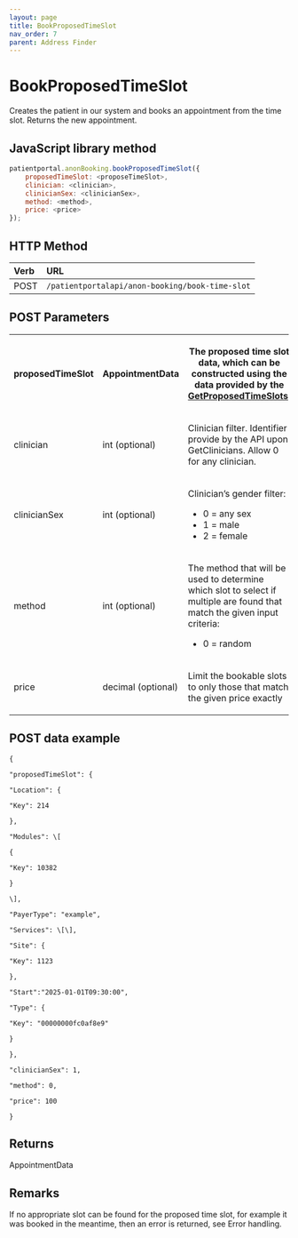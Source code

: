 ```yaml
---
layout: page
title: BookProposedTimeSlot
nav_order: 7
parent: Address Finder
---
```


# BookProposedTimeSlot

Creates the patient in our system and books an appointment from the time slot. Returns the new appointment.

## JavaScript library method

```javascript
patientportal.anonBooking.bookProposedTimeSlot({
    proposedTimeSlot: <proposeTimeSlot>,
    clinician: <clinician>,
    clinicianSex: <clinicianSex>,
    method: <method>,
    price: <price>
});
```

## HTTP Method

| Verb | URL                                               |
|:-----|:--------------------------------------------------|
| POST | `/patientportalapi/anon-booking/book-time-slot` |

## POST Parameters

<table><tbody><tr><th><p>proposedTimeSlot</p></th><th><p>AppointmentData</p></th><th><p>The proposed time slot data, which can be constructed using the data provided by the <a href="#_GetProposedTimeSlots">GetProposedTimeSlots</a>.</p></th></tr><tr><td><p>clinician</p></td><td><p>int (optional)</p></td><td><p>Clinician filter. Identifier provide by the API upon GetClinicians. Allow 0 for any clinician.</p></td></tr><tr><td><p>clinicianSex</p></td><td><p>int (optional)</p></td><td><p>Clinician’s gender filter:</p><ul><li>0 = any sex</li><li>1 = male</li><li>2 = female</li></ul></td></tr><tr><td><p>method</p></td><td><p>int (optional)</p></td><td><p>The method that will be used to determine which slot to select if multiple are found that match the given input criteria:</p><ul><li>0 = random</li></ul></td></tr><tr><td><p>price</p></td><td><p>decimal (optional)</p></td><td><p>Limit the bookable slots to only those that match the given price exactly</p></td></tr></tbody></table>

## POST data example

```
{

"proposedTimeSlot": {

"Location": {

"Key": 214

},

"Modules": \[

{

"Key": 10382

}

\],

"PayerType": "example",

"Services": \[\],

"Site": {

"Key": 1123

},

"Start":"2025-01-01T09:30:00",

"Type": {

"Key": "00000000fc0af8e9"

}

},

"clinicianSex": 1,

"method": 0,

"price": 100

}
```

## Returns

AppointmentData

## Remarks

If no appropriate slot can be found for the proposed time slot, for example it was booked in the meantime, then an error is returned, see Error handling.
